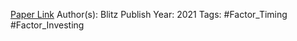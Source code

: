 
[Paper Link](https://papers.ssrn.com/sol3/papers.cfm?abstract_id=3930006)
Author(s): Blitz
Publish Year: 2021
Tags: #Factor_Timing  #Factor_Investing 